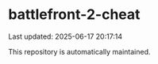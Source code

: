 # battlefront-2-cheat

Last updated: 2025-06-17 20:17:14

This repository is automatically maintained.
